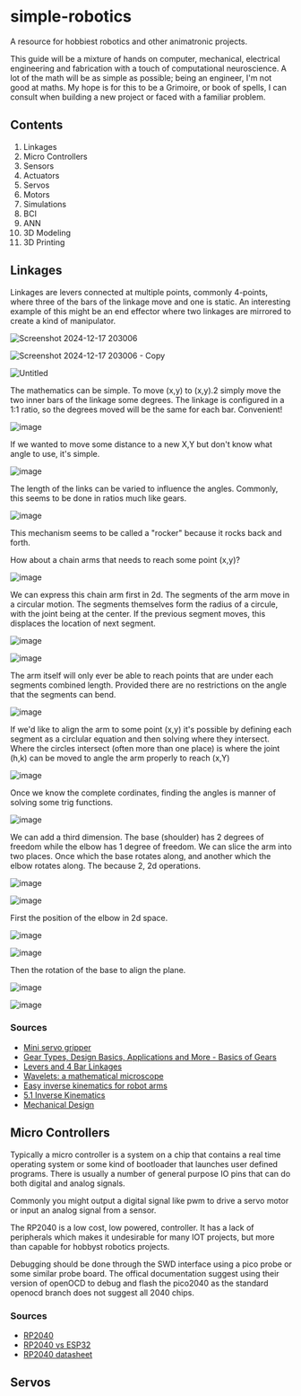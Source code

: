 # simple-robotics
A resource for hobbiest robotics and other animatronic projects.

This guide will be a mixture of hands on computer, mechanical, electrical engineering and fabrication with a touch of computational neuroscience. A lot of the math will be as simple as possible; being an engineer, I'm not good at maths. My hope is for this to be a Grimoire, or book of spells, I can consult when building a new project or faced with a familiar problem.

## Contents
1. Linkages
2. Micro Controllers
3. Sensors
4. Actuators
5. Servos
6. Motors
7. Simulations
8. BCI 
9. ANN
10. 3D Modeling
11. 3D Printing

## Linkages

Linkages are levers connected at multiple points, commonly 4-points, where three of the bars of the linkage move and one is static. An interesting example of this might be an end effector where two linkages are mirrored to create a kind of manipulator.  

![Screenshot 2024-12-17 203006](https://github.com/user-attachments/assets/71f6323f-ad55-44bf-bcd9-2b8e10e25575)

![Screenshot 2024-12-17 203006 - Copy](https://github.com/user-attachments/assets/fc965577-48de-4fe0-b023-00ccb4a598d1)

![Untitled](https://github.com/user-attachments/assets/8570c44a-f5a7-4cae-90cc-804914a9730a)

The mathematics can be simple. To move (x,y) to (x,y).2 simply move the two inner bars of the  linkage some degrees. The linkage is configured in a 1:1 ratio, so the degrees moved will be the same for each bar. Convenient! 

![image](https://github.com/user-attachments/assets/561b82a7-af5f-4ea8-8510-086aef6b6dde)

If we wanted to move some distance to a new X,Y but don't know what angle to use, it's simple.

![image](https://github.com/user-attachments/assets/5b37d756-4d3a-4d05-88d6-95740430e468)

The length of the links can be varied to influence the angles. Commonly, this seems to be done in ratios much like gears.

![image](https://github.com/user-attachments/assets/26e2d486-ed61-4540-8d3b-001e17789239)

This mechanism seems to be called a "rocker" because it rocks back and forth.

How about a chain arms that needs to reach some point (x,y)? 

![image](https://github.com/user-attachments/assets/fead1917-ac5b-40c3-bf0f-dc92c5530992)

We can express this chain arm first in 2d. The segments of the arm move in a circular motion. The segments themselves form the radius of a circule, with the joint being at the center. If the previous segment moves, this displaces the location of next segment. 

![image](https://github.com/user-attachments/assets/0ad5f3c8-1cdc-4bb8-86c4-1e17e3d73a99)

![image](https://github.com/user-attachments/assets/f1c57a79-f68d-4517-8098-6859209c4414)

The arm itself will only ever be able to reach points that are under each segments combined length. Provided there are no restrictions on the angle that the segments can bend. 

![image](https://github.com/user-attachments/assets/ee28983a-3374-4cfb-a598-afc05dcb9c9c)

If we'd like to align the arm to some point (x,y) it's possible by defining each segment as a circlular equation and then solving where they intersect. Where the circles intersect (often more than one place) is where the joint (h,k) can be moved to angle the arm properly to reach (x,Y)

![image](https://github.com/user-attachments/assets/383225ab-e5f0-42ef-8619-c380ebecfe26)

Once we know the complete cordinates, finding the angles is manner of solving some trig functions. 

![image](https://github.com/user-attachments/assets/eca88777-612d-4a4e-ab53-8a280a8a3641)

We can add a third dimension. The base (shoulder) has 2 degrees of freedom while the elbow has 1 degree of freedom. We can slice the arm into two places. Once which the base rotates along, and another which the elbow rotates along. The because 2, 2d operations.

![image](https://github.com/user-attachments/assets/ab961bae-4b86-4d57-98ad-88d477b3055f)

![image](https://github.com/user-attachments/assets/253ddeb9-f257-4d0d-a86b-ec59e4849dd0)

First the position of the elbow in 2d space. 


![image](https://github.com/user-attachments/assets/4e90ee4d-287a-4f9c-8c7d-8d388248f62f)

![image](https://github.com/user-attachments/assets/8a781126-5877-4449-9512-b54b38dc5e69)

Then the rotation of the base to align the plane.

![image](https://github.com/user-attachments/assets/c34706ed-6128-4f25-bd8e-c6be04ed1f0f)

![image](https://github.com/user-attachments/assets/842a21de-2347-4665-9fa6-19d5094b026e)

### Sources
+ [Mini servo gripper](https://www.thingiverse.com/thing:2415)
+ [Gear Types, Design Basics, Applications and More - Basics of Gears](https://youtu.be/ZhDO16FDmxA?si=TrhTgkIMsFZLdley)
+ [Levers and 4 Bar Linkages](https://youtu.be/0MYF8YCf2jQ?si=RR6by026zaeGyJ01)
+ [Wavelets: a mathematical microscope](https://www.youtube.com/watch?v=jnxqHcObNK4&ab_channel=ArtemKirsanov)
+ [Easy inverse kinematics for robot arms](https://youtu.be/Q-UeYEpwXXU?si=-LuqWcVNqyQoCUL-)
+ [5.1 Inverse Kinematics](https://www.youtube.com/watch?v=RH3iAmMsolo&ab_channel=Woolfrey)
+ [Mechanical Design](https://www.youtube.com/watch?v=CZuBeBztzSY&ab_channel=InfinityMFG)


## Micro Controllers

Typically a micro controller is a system on a chip that contains a real time operating system or some kind of bootloader that launches user defined programs. There is usually a number of general purpose IO pins that can do both digital and analog signals. 

Commonly you might output a digital signal like pwm to drive a servo motor or input an analog signal from a sensor. 

The RP2040 is a low cost, low powered, controller. It has a lack of peripherals which makes it undesirable for many IOT projects, but more than capable for hobbyst robotics projects. 

Debugging should be done through the SWD interface using a pico probe or some similar probe board. The offical documentation suggest using their version of openOCD to debug and flash the pico2040 as the standard openocd branch does not suggest all 2040 chips.

### Sources

+ [RP2040](https://en.wikipedia.org/wiki/RP2040)
+ [RP2040 vs ESP32](https://www.embedic.com/technology/details/rp2040-vs-esp32--which-microcontroller-is-best-for-your-project-2023-)
+ [RP2040 datasheet](https://datasheets.raspberrypi.com/rp2040/rp2040-datasheet.pdf)

## Servos


